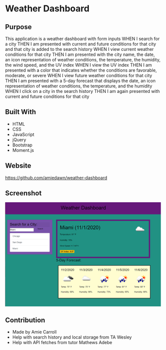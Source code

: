 # Weather Dashboard

## Purpose
This application is a weather dashboard with form inputs WHEN I search for a city THEN I am presented with current and future conditions for that city and that city is added to the search history WHEN I view current weather conditions for that city THEN I am presented with the city name, the date, an icon representation of weather conditions, the temperature, the humidity, the wind speed, and the UV index WHEN I view the UV index THEN I am presented with a color that indicates whether the conditions are favorable, moderate, or severe WHEN I view future weather conditions for that city THEN I am presented with a 5-day forecast that displays the date, an icon representation of weather conditions, the temperature, and the humidity WHEN I click on a city in the search history THEN I am again presented with current and future conditions for that city

## Built With
* HTML
* CSS
* JavaScript
* jQuery
* Bootstrap
* Moment.js

## Website
https://github.com/amiedawn/weather-dashboard

## Screenshot
![Screenshot](/assets/images/screenshot.png)

## Contribution
* Made by Amie Carroll
* Help with search history and local storage from TA Wesley
* Help with API fetches from tutor Mathews Adebe

